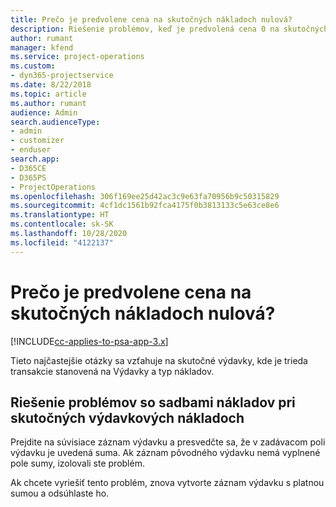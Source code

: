 ```yaml
---
title: Prečo je predvolene cena na skutočných nákladoch nulová?
description: Riešenie problémov, keď je predvolená cena 0 na skutočných výdavkových nákladoch.
author: rumant
manager: kfend
ms.service: project-operations
ms.custom:
- dyn365-projectservice
ms.date: 8/22/2018
ms.topic: article
ms.author: rumant
audience: Admin
search.audienceType:
- admin
- customizer
- enduser
search.app:
- D365CE
- D365PS
- ProjectOperations
ms.openlocfilehash: 306f169ee25d42ac3c9e63fa70956b9c50315829
ms.sourcegitcommit: 4cf1dc1561b92fca4175f0b3813133c5e63ce8e6
ms.translationtype: HT
ms.contentlocale: sk-SK
ms.lasthandoff: 10/28/2020
ms.locfileid: "4122137"
---
```

# <a name="why-is-the-price-defaulting-to-zero-on-expense-cost-actuals"></a>Prečo je predvolene cena na skutočných nákladoch nulová?

[!INCLUDE[cc-applies-to-psa-app-3.x](../includes/cc-applies-to-psa-app-3x.md)]

Tieto najčastejšie otázky sa vzťahuje na skutočné výdavky, kde je trieda transakcie stanovená na Výdavky a typ nákladov.

## <a name="troubleshooting-cost-rates-on-expense-cost-actuals"></a>Riešenie problémov so sadbami nákladov pri skutočných výdavkových nákladoch

Prejdite na súvisiace záznam výdavku a presvedčte sa, že v zadávacom poli výdavku je uvedená suma. Ak záznam pôvodného výdavku nemá vyplnené pole sumy, izolovali ste problém.
 
Ak chcete vyriešiť tento problém, znova vytvorte záznam výdavku s platnou sumou a odsúhlaste ho.
